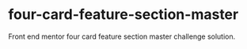 # four-card-feature-section-master
 Front end mentor four card feature section master challenge solution.
